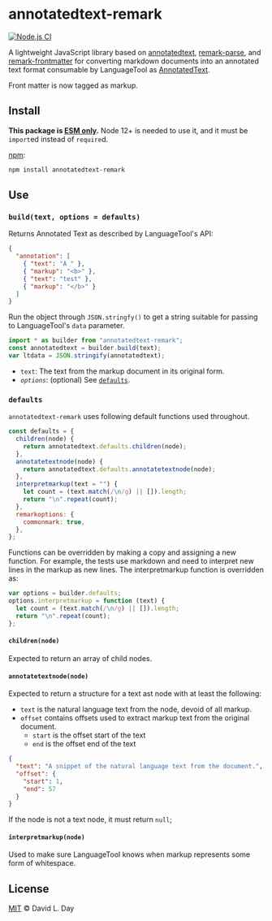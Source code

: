 # annotatedtext-remark

[![Node.js CI](https://github.com/prosegrinder/annotatedtext-remark/workflows/Node.js%20CI/badge.svg?branch=main)](https://github.com/prosegrinder/annotatedtext-remark/actions?query=workflow%3A%22Node.js+CI%22+branch%3Amain)

A lightweight JavaScript library based on
[annotatedtext](https://github.com/prosegrinder/annotatedtext),
[remark-parse](https://github.com/remarkjs/remark/tree/main/packages/remark-parse),
and [remark-frontmatter](https://github.com/remarkjs/remark-frontmatter) for
converting markdown documents into an annotated text format consumable by
LanguageTool as
[AnnotatedText](https://languagetool.org/development/api/org/languagetool/markup/AnnotatedText.html).

Front matter is now tagged as markup.

## Install

**This package is
[ESM only](https://gist.github.com/sindresorhus/a39789f98801d908bbc7ff3ecc99d99c).**
Node 12+ is needed to use it, and it must be `import`ed instead of `require`d.

[npm](https://docs.npmjs.com/cli/install):

```bash
npm install annotatedtext-remark
```

## Use

### `build(text, options = defaults)`

Returns Annotated Text as described by LanguageTool's API:

```json
{
  "annotation": [
    { "text": "A " },
    { "markup": "<b>" },
    { "text": "test" },
    { "markup": "</b>" }
  ]
}
```

Run the object through `JSON.stringfy()` to get a string suitable for passing to
LanguageTool's `data` parameter.

```js
import * as builder from "annotatedtext-remark";
const annotatedtext = builder.build(text);
var ltdata = JSON.stringify(annotatedtext);
```

- `text`: The text from the markup document in its original form.
- _`options`_: (optional) See [`defaults`](#defaults).

### `defaults`

`annotatedtext-remark` uses following default functions used throughout.

```js
const defaults = {
  children(node) {
    return annotatedtext.defaults.children(node);
  },
  annotatetextnode(node) {
    return annotatedtext.defaults.annotatetextnode(node);
  },
  interpretmarkup(text = "") {
    let count = (text.match(/\n/g) || []).length;
    return "\n".repeat(count);
  },
  remarkoptions: {
    commonmark: true,
  },
};
```

Functions can be overridden by making a copy and assigning a new function. For
example, the tests use markdown and need to interpret new lines in the markup as
new lines. The interpretmarkup function is overridden as:

```js
var options = builder.defaults;
options.interpretmarkup = function (text) {
  let count = (text.match(/\n/g) || []).length;
  return "\n".repeat(count);
};
```

#### `children(node)`

Expected to return an array of child nodes.

#### `annotatetextnode(node)`

Expected to return a structure for a text ast node with at least the following:

- `text` is the natural language text from the node, devoid of all markup.
- `offset` contains offsets used to extract markup text from the original
  document.
  - `start` is the offset start of the text
  - `end` is the offset end of the text

```json
{
  "text": "A snippet of the natural language text from the document.",
  "offset": {
    "start": 1,
    "end": 57
  }
}
```

If the node is not a text node, it must return `null`;

#### `interpretmarkup(node)`

Used to make sure LanguageTool knows when markup represents some form of
whitespace.

## License

[MIT](LICENSE) © David L. Day

